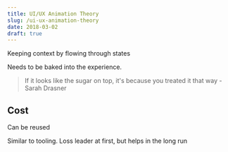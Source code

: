 ```yaml
---
title: UI/UX Animation Theory
slug: /ui-ux-animation-theory
date: 2018-03-02
draft: true
---
```


Keeping context by flowing through states

Needs to be baked into the experience.

> If it looks like the sugar on top, it's because you treated it that way - Sarah Drasner

## Cost

Can be reused

Similar to tooling. Loss leader at first, but helps in the long run
